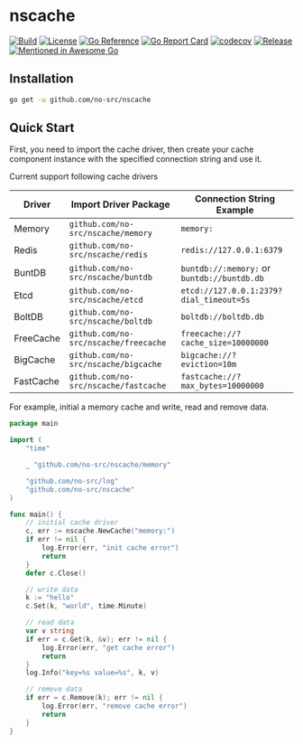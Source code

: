 # nscache

[![Build](https://img.shields.io/github/actions/workflow/status/no-src/nscache/go.yml?branch=main)](https://github.com/no-src/nscache/actions)
[![License](https://img.shields.io/github/license/no-src/nscache)](https://github.com/no-src/nscache/blob/main/LICENSE)
[![Go Reference](https://pkg.go.dev/badge/github.com/no-src/nscache.svg)](https://pkg.go.dev/github.com/no-src/nscache)
[![Go Report Card](https://goreportcard.com/badge/github.com/no-src/nscache)](https://goreportcard.com/report/github.com/no-src/nscache)
[![codecov](https://codecov.io/gh/no-src/nscache/branch/main/graph/badge.svg?token=ol5hru7WCf)](https://codecov.io/gh/no-src/nscache)
[![Release](https://img.shields.io/github/v/release/no-src/nscache)](https://github.com/no-src/nscache/releases)
[![Mentioned in Awesome Go](https://awesome.re/mentioned-badge.svg)](https://github.com/avelino/awesome-go)

## Installation

```bash
go get -u github.com/no-src/nscache
```

## Quick Start

First, you need to import the cache driver, then create your cache component instance with the specified connection
string and use it.

Current support following cache drivers

| Driver    | Import Driver Package                 | Connection String Example                   |
|-----------|---------------------------------------|---------------------------------------------|
| Memory    | `github.com/no-src/nscache/memory`    | `memory:`                                   |
| Redis     | `github.com/no-src/nscache/redis`     | `redis://127.0.0.1:6379`                    |
| BuntDB    | `github.com/no-src/nscache/buntdb`    | `buntdb://:memory:` or `buntdb://buntdb.db` |
| Etcd      | `github.com/no-src/nscache/etcd`      | `etcd://127.0.0.1:2379?dial_timeout=5s`     |
| BoltDB    | `github.com/no-src/nscache/boltdb`    | `boltdb://boltdb.db`                        |
| FreeCache | `github.com/no-src/nscache/freecache` | `freecache://?cache_size=10000000`          |
| BigCache  | `github.com/no-src/nscache/bigcache`  | `bigcache://?eviction=10m`                  |
| FastCache | `github.com/no-src/nscache/fastcache` | `fastcache://?max_bytes=10000000`           |

For example, initial a memory cache and write, read and remove data.

```go
package main

import (
	"time"

	_ "github.com/no-src/nscache/memory"

	"github.com/no-src/log"
	"github.com/no-src/nscache"
)

func main() {
	// initial cache driver
	c, err := nscache.NewCache("memory:")
	if err != nil {
		log.Error(err, "init cache error")
		return
	}
	defer c.Close()

	// write data
	k := "hello"
	c.Set(k, "world", time.Minute)

	// read data
	var v string
	if err = c.Get(k, &v); err != nil {
		log.Error(err, "get cache error")
		return
	}
	log.Info("key=%s value=%s", k, v)

	// remove data
	if err = c.Remove(k); err != nil {
		log.Error(err, "remove cache error")
		return
	}
}
```